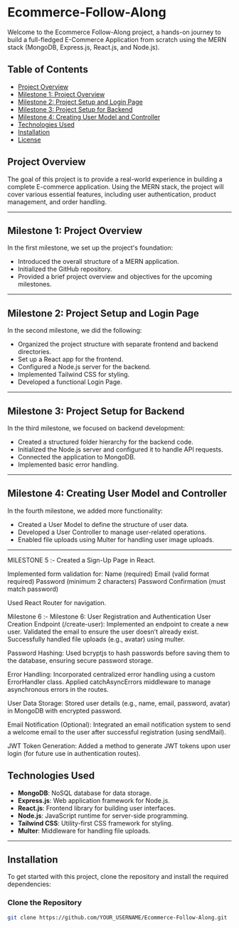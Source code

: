 # Ecommerce-Follow-Along

Welcome to the Ecommerce Follow-Along project, a hands-on journey to build a full-fledged E-Commerce Application from scratch using the MERN stack (MongoDB, Express.js, React.js, and Node.js).

## Table of Contents
- [Project Overview](#project-overview)
- [Milestone 1: Project Overview](#milestone-1-project-overview)
- [Milestone 2: Project Setup and Login Page](#milestone-2-project-setup-and-login-page)
- [Milestone 3: Project Setup for Backend](#milestone-3-project-setup-for-backend)
- [Milestone 4: Creating User Model and Controller](#milestone-4-creating-user-model-and-controller)
- [Technologies Used](#technologies-used)
- [Installation](#installation)
- [License](#license)

## Project Overview
The goal of this project is to provide a real-world experience in building a complete E-commerce application. Using the MERN stack, the project will cover various essential features, including user authentication, product management, and order handling.

---

## Milestone 1: Project Overview
In the first milestone, we set up the project's foundation:
- Introduced the overall structure of a MERN application.
- Initialized the GitHub repository.
- Provided a brief project overview and objectives for the upcoming milestones.

---

## Milestone 2: Project Setup and Login Page
In the second milestone, we did the following:
- Organized the project structure with separate frontend and backend directories.
- Set up a React app for the frontend.
- Configured a Node.js server for the backend.
- Implemented Tailwind CSS for styling.
- Developed a functional Login Page.

---

## Milestone 3: Project Setup for Backend
In the third milestone, we focused on backend development:
- Created a structured folder hierarchy for the backend code.
- Initialized the Node.js server and configured it to handle API requests.
- Connected the application to MongoDB.
- Implemented basic error handling.

---

## Milestone 4: Creating User Model and Controller
In the fourth milestone, we added more functionality:
- Created a User Model to define the structure of user data.
- Developed a User Controller to manage user-related operations.
- Enabled file uploads using Multer for handling user image uploads.

---

MILESTONE 5 :-
Created a Sign-Up Page in React.

Implemented form validation for: Name (required) Email (valid format required) Password (minimum 2 characters) Password Confirmation (must match password)

Used React Router for navigation.

Milestone 6 :-
Milestone 6: User Registration and Authentication
User Creation Endpoint (/create-user): Implemented an endpoint to create a new user. Validated the email to ensure the user doesn’t already exist. Successfully handled file uploads (e.g., avatar) using multer.

Password Hashing: Used bcryptjs to hash passwords before saving them to the database, ensuring secure password storage.

Error Handling: Incorporated centralized error handling using a custom ErrorHandler class. Applied catchAsyncErrors middleware to manage asynchronous errors in the routes.

User Data Storage: Stored user details (e.g., name, email, password, avatar) in MongoDB with encrypted password.

Email Notification (Optional): Integrated an email notification system to send a welcome email to the user after successful registration (using sendMail).

JWT Token Generation: Added a method to generate JWT tokens upon user login (for future use in authentication routes).


## Technologies Used
- **MongoDB**: NoSQL database for data storage.
- **Express.js**: Web application framework for Node.js.
- **React.js**: Frontend library for building user interfaces.
- **Node.js**: JavaScript runtime for server-side programming.
- **Tailwind CSS**: Utility-first CSS framework for styling.
- **Multer**: Middleware for handling file uploads. 

---


## Installation
To get started with this project, clone the repository and install the required dependencies:

### Clone the Repository
```bash
git clone https://github.com/YOUR_USERNAME/Ecommerce-Follow-Along.git
